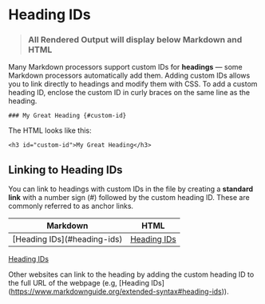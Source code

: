 # Heading IDs

> ### All Rendered Output will display below Markdown and HTML

Many Markdown processors support custom IDs for **headings** — some Markdown processors automatically add them. Adding custom IDs allows you to link directly to headings and modify them with CSS. To add a custom heading ID, enclose the custom ID in curly braces on the same line as the heading.

`### My Great Heading {#custom-id}`

The HTML looks like this:

`<h3 id="custom-id">My Great Heading</h3>`

## Linking to Heading IDs

You can link to headings with custom IDs in the file by creating a **standard link** with a number sign (#) followed by the custom heading ID. These are commonly referred to as anchor links.

| Markdown | HTML | 
| --- | --- |
| \[Heading IDs\](\#heading-ids) | <a href="#heading-ids">Heading IDs</a> |

[Heading IDs](#heading-ids)

Other websites can link to the heading by adding the custom heading ID to the full URL of the webpage (e.g, \[Heading IDs\](https://www.markdownguide.org/extended-syntax#heading-ids)).
